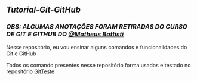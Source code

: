 ## ***Tutorial-Git-GitHub***

### ***OBS: ALGUMAS ANOTAÇÕES FORAM RETIRADAS DO CURSO DE GIT E GITHUB DO [@Matheus Battisti](https://github.com/matheusbattisti)***

Nesse repositório, eu vou ensinar alguns comandos e funcionalidades do Git e GitHub

Todos os comando presentes nesse repositório forma usados e testado no repositório [GitTeste](https://github.com/IgorMariano25/GitTeste)
